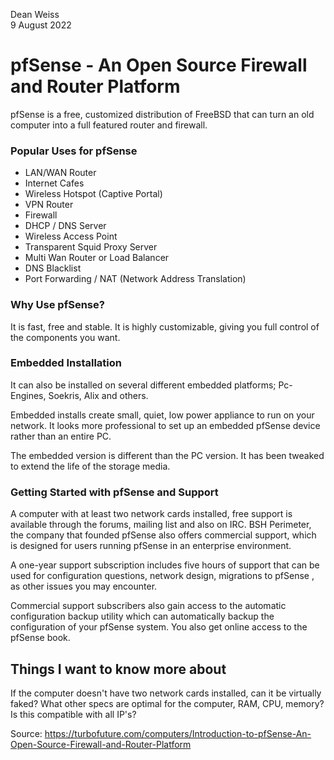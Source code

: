 Dean Weiss
<br>
9 August 2022

# pfSense - An Open Source Firewall and Router Platform

pfSense is a free, customized distribution of FreeBSD that can turn an old computer into a full featured router and firewall.

### Popular Uses for pfSense

<ul>
<li> LAN/WAN Router </li>
<li> Internet Cafes </li>
<li> Wireless Hotspot (Captive Portal) </li>
<li> VPN Router </li>
<li> Firewall </li>
<li> DHCP / DNS Server </li>
<li> Wireless Access Point </li>
<li> Transparent Squid Proxy Server </li>
<li> Multi Wan Router or Load Balancer </li>
<li> DNS Blacklist </li>
<li> Port Forwarding / NAT (Network Address Translation) </li>
</ul>

 ### Why Use pfSense?
  It is fast, free and stable. It is highly customizable, giving you full control of the components you want.
  
 ### Embedded Installation
  It can also be installed on several different embedded platforms; Pc-Engines, Soekris, Alix and others.
  
  Embedded installs create small, quiet, low power appliance to run on your network. It looks more professional to set up an embedded pfSense device rather than an entire PC. 
  
  The embedded version is different than the PC version. It has been tweaked to extend the life of the storage media.
  
  ### Getting Started with pfSense and Support
   A computer with at least two network cards installed, free support is available through the forums, mailing list and also on IRC. BSH Perimeter, the company that founded pfSense also offers commercial support, which is designed for users running pfSense in an enterprise environment.
  
  A one-year support subscription includes five hours of support that can be used for configuration questions, network design, migrations to pfSense , as other issues you may encounter.

Commercial support subscribers also gain access to the automatic configuration backup utility which can automatically backup the configuration of your pfSense system. You also get online access to the pfSense book.


## Things I want to know more about
  If the computer doesn't have two network cards installed, can it be virtually faked? What other specs are optimal for the computer, RAM, CPU, memory? Is this compatible with all IP's? 
  
  
Source: https://turbofuture.com/computers/Introduction-to-pfSense-An-Open-Source-Firewall-and-Router-Platform

